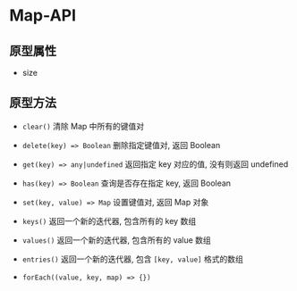 # Map-API

## 原型属性

- size

## 原型方法

- `clear()`
  清除 Map 中所有的键值对

- `delete(key) => Boolean`
  删除指定键值对, 返回 Boolean

- `get(key) => any|undefined`
  返回指定 key 对应的值, 没有则返回 undefined

- `has(key) => Boolean`
  查询是否存在指定 key, 返回 Boolean

- `set(key, value) => Map`
  设置键值对, 返回 Map 对象

- `keys()`
  返回一个新的迭代器, 包含所有的 key 数组

- `values()`
  返回一个新的迭代器, 包含所有的 value 数组

- `entries()`
  返回一个新的迭代器, 包含 `[key, value]` 格式的数组

- `forEach((value, key, map) => {})`
